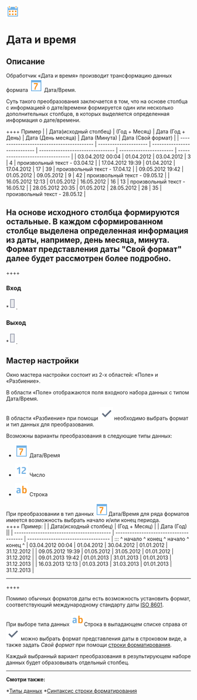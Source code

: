 ![](/media/app/icons/component_18/component_default-08.svg)
# Дата и время

## Описание
Обработчик «Дата и время» производит трансформацию данных формата ![](/media/app/icons/datatype_18/datatype_default-05.svg) Дата/Время. 

Суть такого преобразования заключается в том, что на основе столбца с информацией о дате/времени формируется один или несколько дополнительных столбцов, в которых выделяется определенная информация о дате/времени.  
 
++++ Пример | 
 | Дата(исходный столбец) | (Год + Месяц) | Дата (Год + День) | Дата (День месяца) | Дата (Минута) | Дата (Свой формат)               | 
 | ----------------------------------------- | --------------------- | ---------------------------- | -------------------------------- | ----------------------- | --------------------------------               | 
 | 03.04.2012 00:04                          | 01.04.2012            | 03.04.2012                   | 3                                | 4                       | произвольный текст - 03.04.12 | 
 | 17.04.2012 19:39                          | 01.04.2012            | 17.04.2012                   | 17                               | 39                      | произвольный текст - 17.04.12 | 
 | 09.05.2012 19:42                          | 01.05.2012            | 09.05.2012                   | 9                                | 42                      | произвольный текст - 09.05.12 | 
 | 16.05.2012 12:13                          | 01.05.2012            | 16.05.2012                   | 16                               | 13                      | произвольный текст - 16.05.12 | 
 | 28.05.2012 20:35                          | 01.05.2012            | 28.05.2012                   | 28                               | 35                      | произвольный текст - 28.05.12 | 

На основе исходного столбца формируются остальные. В каждом сформированном столбце выделена определенная информация из даты, например, день месяца, минута. Формат представления даты "Свой формат" далее будет рассмотрен более подробно. 
-------
++++
### Вход

   *![](/media/app/icons/ports/output_table_inactive.svg). 
### Выход

   *![](/media/app/icons/ports/output_table_inactive.svg).

## Мастер настройки

Окно мастера настройки состоит из 2-х областей: «Поле» и  «Разбиение».

В области «Поле» отображаются поля  входного набора данных с типом Дата/Время.

В области «Разбиение» при помощи ![](/media/app/icons/toolbar_18/toolbar_18_102.svg) необходимо выбрать формат и тип данных для преобразования.

Возможны варианты преобразования в следующие типы данных:

* ![](/media/app/icons/datatype_18/datatype_default-05.svg) Дата/Время

* ![](/media/app/icons/datatype_18/datatype_default-02.svg) Число

* ![](/media/app/icons/datatype_18/datatype_default-01.svg) Строка

При преобразовании в тип данных ![](/media/app/icons/datatype_18/datatype_default-05.svg)Дата/Время для ряда форматов имеется возможность выбрать начало и/или конец периода.   
++++ Пример: |
 | Дата(исходный столбец)                                                                      | (Год + Месяц)                | | Дата (Год)                ||
 | -----------------------------------------                                                                      | -------------------------------------- | -----------------------------------
 | :::                     ^  начало         ^  конец       ^  начало      ^  конец       ^
 | 03.04.2012 00:04                                                                                               | 01.04.2012                             | 30.04.2012                          | 01.01.2012 | 31.12.2012 | 
 | 09.05.2012 19:39                                                                                               | 01.05.2012                             | 31.05.2012                          | 01.01.2012 | 31.12.2012 | 
 | 09.01.2013 19:42                                                                                               | 01.01.2013                             | 31.01.2013                          | 01.01.2013 | 31.12.2013 | 
 | 16.03.2013 12:13                                                                                               | 01.03.2013                             | 31.03.2013                          | 01.01.2013 | 31.12.2013 | 

------
++++

Помимо обычных форматов даты есть возможность установить формат, соответствующий международному стандарту даты [ISO 8601](https://ru.wikipedia.org/wiki/ISO_8601). 


При выборе типа данных ![](/media/app/icons/datatype_18/datatype_default-01.svg)Строка в выпадающем списке справа от ![](/media/app/icons/toolbar_18/toolbar_18_102.svg) можно выбрать формат представления даты в строковом виде, а также задать *Свой формат* при помощи [строки форматирования](/app/processors/transformation/trans_datatime/syntax.md). 

Каждый выбранный вариант преобразования в результирующем наборе данных будет образовывать отдельный столбец. 

----------

**Смотри также:**
 

   *[Типы данных](/app/glossary/datatypes.md)
   *[Синтаксис строки форматирования](/app/processors/transformation/trans_datatime/syntax.md)  


